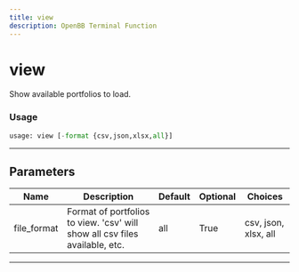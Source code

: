 ```yaml
---
title: view
description: OpenBB Terminal Function
---
```


# view

Show available portfolios to load.
### Usage 
```python
usage: view [-format {csv,json,xlsx,all}]
```
---
## Parameters
| Name | Description | Default | Optional | Choices |
| ---- | ----------- | ------- | -------- | ------- |
| file_format | Format of portfolios to view. 'csv' will show all csv files available, etc. | all | True | csv, json, xlsx, all |
---
